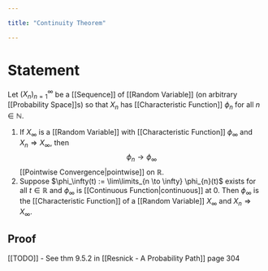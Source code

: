 ```yaml
---

title: "Continuity Theorem"

---
```

# Statement
Let $(X_{n})_{n=1}^{\infty}$ be a [[Sequence]] of [[Random Variable]] (on arbitrary [[Probability Space]]s) so that $X_{n}$ has [[Characteristic Function]] $\phi_{n}$ for all $n \in \mathbb{N}$.
1. If $X_{\infty}$ is a [[Random Variable]] with [[Characteristic Function]] $\phi_{\infty}$ and $X_{n} \Rightarrow X_{\infty}$, then $$\phi_{n} \to \phi_{\infty}$$ [[Pointwise Convergence|pointwise]] on $\mathbb{R}$.
2. Suppose $\phi_\infty(t) := \lim\limits_{n \to \infty} \phi_{n}(t)$ exists for all $t \in \mathbb{R}$ and $\phi_\infty$ is [[Continuous Function|continuous]] at $0$. Then $\phi_{\infty}$ is the [[Characteristic Function]] of a [[Random Variable]] $X_{\infty}$ and $X_{n} \Rightarrow X_{\infty}$.

## Proof
[[TODO]] - See thm 9.5.2 in [[Resnick - A Probability Path]] page 304


